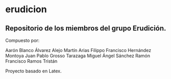 # erudicion
## Repositorio de los miembros del grupo Erudición. 
Compuesto por:

Aarón Blanco Álvarez
Alejo Martín Arias Filippo
Francisco Hernández Montoya
Juan Pablo Grosso Tarazaga
Miguel Ángel Sánchez
Ramón Francisco Ramos Tristán

Proyecto basado en Latex.
